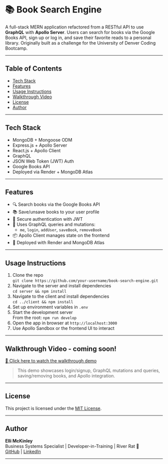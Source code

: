 # 📚 Book Search Engine

A full-stack MERN application refactored from a RESTful API to use **GraphQL** with **Apollo Server**. Users can search for books via the Google Books API, sign up or log in, and save their favorite reads to a personal library. Originally built as a challenge for the University of Denver Coding Bootcamp.

---

## Table of Contents

- [Tech Stack](#-tech-stack)
- [Features](#-features)
- [Usage Instructions](#-usage-instructions)
- [Walkthrough Video](#-walkthrough-video)
- [License](#-license)
- [Author](#-author)

---

## Tech Stack

- MongoDB + Mongoose ODM
- Express.js + Apollo Server
- React.js + Apollo Client
- GraphQL
- JSON Web Token (JWT) Auth
- Google Books API
- Deployed via Render + MongoDB Atlas

---

## Features

- 🔍 Search books via the Google Books API
- 📚 Save/unsave books to your user profile
- 🔐 Secure authentication with JWT
- 🧠 Uses GraphQL queries and mutations:
  - `me`, `login`, `addUser`, `saveBook`, `removeBook`
- 📦 Apollo Client manages state on the frontend
- 🚀 Deployed with Render and MongoDB Atlas

---

## Usage Instructions

1. Clone the repo  
   `git clone https://github.com/your-username/book-search-engine.git`
2. Navigate to the server and install dependencies  
   `cd server && npm install`
3. Navigate to the client and install dependencies  
   `cd ../client && npm install`
4. Set up environment variables in `.env`
5. Start the development server  
   From the root: `npm run develop`
6. Open the app in browser at `http://localhost:3000`
7. Use Apollo Sandbox or the frontend UI to interact

---

## Walkthrough Video - coming soon!

[🔗 Click here to watch the walkthrough demo](https://your-walkthrough-link.com)

> This demo showcases login/signup, GraphQL mutations and queries, saving/removing books, and Apollo integration.

---

## License

This project is licensed under the [MIT License](https://opensource.org/licenses/MIT).

---

## Author

**Elli McKinley**  
Business Systems Specialist | Developer-in-Training | River Rat 🛶  
[GitHub](https://github.com/ellimckinley) | [LinkedIn](https://linkedin.com/in/ellimckinley)

---
